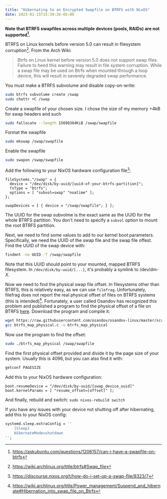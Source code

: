 ```yaml
---
title: "Hibernating to an Encrypted Swapfile on BTRFS with NixOS"
date: 2023-01-15T15:39:26-05:00
---
```


**Note that BTRFS swapfiles across multiple devices (pools,
RAIDs) are not supported[^swapfile_on_raid].**

BTRFS on Linux kernels before version 5.0 can result in
filesystem corruption[^arch_wiki_btrfs]. From the Arch Wiki:
    
>Btrfs on Linux kernel before version 5.0 does
>not support swap files. Failure to heed this warning may
>result in file system corruption. While a swap file may
>be used on Btrfs when mounted through a loop device,
>this will result in severely degraded swap performance.

You must make a BTRFS subvolume and disable copy-on-write:

```sh
sudo btrfs subvolume create /swap
sudo chattr +C /swap
```

Create a swapfile of your chosen size. I chose the size of
my memory +4kB for swap headers and such

```sh
sudo fallocate --length 15698384KiB /swap/swapfile
```

Format the swapfile

```sh
sudo mkswap /swap/swapfile
```

Enable the swapfile

```sh
sudo swapon /swap/swapfile
```

Add the following to your NixOS hardware configuration
file[^nixos_setup_swapfile]:

```nixos
fileSystems."/swap" = {
  device = "/dev/disk/by-uuid/[uuid-of-your-btrfs-partition]";
  fsType = "btrfs";
  options = [ "subvol=swap" "noatime" ];
};

swapDevices = [ { device = "/swap/swapfile"; } ];
```

The UUID for the swap subvolme is the exact same as the UUID
for the whole BTRFS partition. You don't need to specify a
`subvol` option to mount the root BTRFS partition.

Next, we need to find some values to add to our kernel boot
parameters. Specifically, we need the UUID of the swap file
and the swap file offest. Find the UUID of the swap device
with:

```sh
findmnt -no UUID -T /swap/swapfile
```

Note that this UUID should point to your mounted, mapped
BTRFS filesystem. In `/dev/disk/by-uuid/[...]`, it's probably a
symlink to /dev/dm-*X*.

Now we need to find the physical swap file offset. In
filesystems other than BTRFS, this is relatively easy, as we
can use `filefrag`. Unfortunately, filefrag does not report
the real physical offset of files on BTRFS systems (this is
intended)[^swapfile_hibernation_btrfs]. Fortunately, a user called Osandov has recognized
this problem and published a program to find the physical
offset of a file on BTRFS
[here](https://raw.githubusercontent.com/osandov/osandov-linux/master/scripts/btrfs_map_physical.c).
Download the program and compile it:

```sh
wget https://raw.githubusercontent.com/osandov/osandov-linux/master/scripts/btrfs_map_physical.c
gcc btrfs_map_physical.c -o btrfs_map_physical
```

Now use the program to find the offset:

```sh
sudo ./btrfs_map_physical /swap/swapfile
```

Find the first physical offset provided and divide it by the
page size of your system. Usually this is 4096, but you can
also find it with:

```sh
getconf PAGESIZE
```

Add this to your NixOS hardware configuration:

```nixos
boot.resumeDevice = "/dev/disk/by-uuid/[swap_device_uuid]"
boot.kernelParams = [ "resume_offset=[offset]" ];
```

And finally, rebuild and switch:
`sudo nixos-rebuild switch`

If you have any issues with your device not shutting off
after hibernating, add this to your NixOS config:
```nix
systemd.sleep.extraConfig = ''
    [Sleep]
    HibernateMode=shutdown
'';
```

[^swapfile_on_raid]: https://askubuntu.com/questions/1206157/can-i-have-a-swapfile-on-btrfs
[^arch_wiki_btrfs]: https://wiki.archlinux.org/title/btrfs#Swap_file
[^nixos_setup_swapfile]: https://discourse.nixos.org/t/how-do-i-set-up-a-swap-file/8323/7
[^swapfile_hibernation_btrfs]: https://wiki.archlinux.org/title/Power_management/Suspend_and_hibernate#Hibernation_into_swap_file_on_Btrfs
